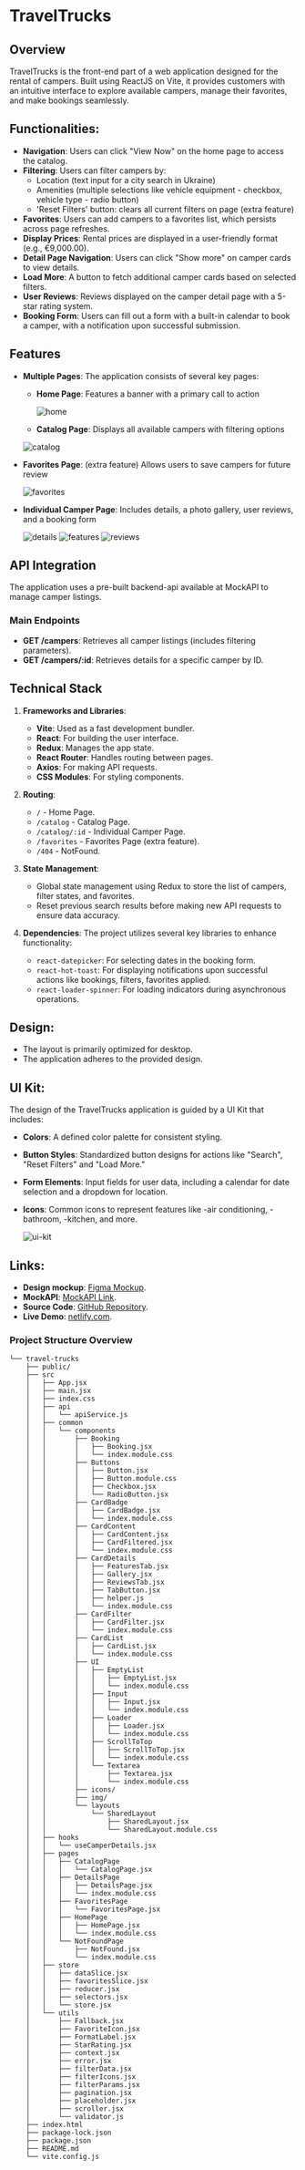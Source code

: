 # TravelTrucks

## Overview

TravelTrucks is the front-end part of a web application designed for the rental
of campers. Built using ReactJS on Vite, it provides customers with an
intuitive interface to explore available campers, manage their favorites, and
make bookings seamlessly.

## Functionalities:

- **Navigation**: Users can click "View Now" on the home page to access the
  catalog.
- **Filtering**: Users can filter campers by:
  - Location (text input for a city search in Ukraine)
  - Amenities (multiple selections like vehicle equipment - checkbox, vehicle
    type - radio button)
  - 'Reset Filters' button: clears all current filters on page (extra feature)
- **Favorites**: Users can add campers to a favorites list, which persists
  across page refreshes.
- **Display Prices**: Rental prices are displayed in a user-friendly format
  (e.g., €9,000.00).
- **Detail Page Navigation**: Users can click "Show more" on camper cards to
  view details.
- **Load More**: A button to fetch additional camper cards based on selected
  filters.
- **User Reviews**: Reviews displayed on the camper detail page with a 5-star
  rating system.
- **Booking Form**: Users can fill out a form with a built-in calendar to book a
  camper, with a notification upon successful submission.

## Features

- **Multiple Pages**: The application consists of several key pages:

  - **Home Page**: Features a banner with a primary call to action

    ![home](https://drive.google.com/uc?id=1B-7d0i0eGazATI6Obp04pKbspLlQEuo9)
    

  - **Catalog Page**: Displays all available campers with filtering options

  ![catalog](https://drive.google.com/uc?id=1Mvawz7XLUhDZXecLlUm4IxeyerAA9gWP)

- **Favorites Page**: (extra feature) Allows users to save campers for future review

  ![favorites](https://drive.google.com/uc?id=1M4jIcWm0xrKP278KrfYZ56gpVdp5xZsF)

- **Individual Camper Page**: Includes details, a photo gallery, user reviews, and a booking form

  ![details](https://drive.google.com/uc?id=1ZdIU6iyE9PPFTuRlG7XAldQM6wft8Hi1)
  ![features](https://drive.google.com/uc?id=1wZgl1csYVjkSYH3dhe6Dtya3TxyA_96o)
  ![reviews](https://drive.google.com/uc?id=1sxKs9jzeJxCNPqbUU5VBgTGyyZMHU_4Q)

## API Integration

The application uses a pre-built backend-api available at MockAPI to manage
camper listings.

### Main Endpoints

- **GET /campers**: Retrieves all camper listings (includes filtering
  parameters).
- **GET /campers/:id**: Retrieves details for a specific camper by ID.

## Technical Stack

1. **Frameworks and Libraries**:

   - **Vite**: Used as a fast development bundler.
   - **React**: For building the user interface.
   - **Redux**: Manages the app state.
   - **React Router**: Handles routing between pages.
   - **Axios**: For making API requests.
   - **CSS Modules**: For styling components.

2. **Routing**:

   - `/` - Home Page.
   - `/catalog` - Catalog Page.
   - `/catalog/:id` - Individual Camper Page.
   - `/favorites` - Favorites Page (extra feature).
   - `/404` - NotFound.

3. **State Management**:

   - Global state management using Redux to store the list of campers, filter
     states, and favorites.
   - Reset previous search results before making new API requests to ensure data
     accuracy.

4. **Dependencies**: The project utilizes several key libraries to enhance
   functionality:
   - `react-datepicker`: For selecting dates in the booking form.
   - `react-hot-toast`: For displaying notifications upon successful actions 
     like bookings, filters, favorites applied.
   - `react-loader-spinner`: For loading indicators during asynchronous
     operations.

## Design:

- The layout is primarily optimized for desktop.
- The application adheres to the provided design.

## UI Kit:

The design of the TravelTrucks application is guided by a UI Kit that includes:

- **Colors**: A defined color palette for consistent styling.
- **Button Styles**: Standardized button designs for actions like "Search", "Reset Filters" and
  "Load More."
- **Form Elements**: Input fields for user data, including a calendar for date
  selection and a dropdown for location.
- **Icons**: Common icons to represent features like -air conditioning, -bathroom,
  -kitchen, and more.

  
  ![ui-kit](https://drive.google.com/uc?id=1sTK3as_cnqiaCIzxcLcJKWLwp9OxLXg6)

## Links:

- **Design mockup**:
  [Figma Mockup](https://www.figma.com/design/6vTbzaB3EPgOreQz2jOJJe/Campers?node-id=0-1&t=wWUj9PeSd7v1KZ5q-1).
- **MockAPI**:
  [MockAPI Link](https://66b1f8e71ca8ad33d4f5f63e.mockapi.io/campers).
- **Source Code**: [GitHub Repository](https://github.com/dm-zhuk/test-task-reactjs).
- **Live Demo**: [netlify.com](https://camper-ua.netlify.app/).

### Project Structure Overview

```
└── travel-trucks
    ├── public/
    ├── src
    │   ├── App.jsx
    │   ├── main.jsx
    │   ├── index.css
    │   ├── api
    │   │   └── apiService.js
    │   ├── common
    │   │   └── components
    │   │       ├── Booking
    │   │       │   ├── Booking.jsx
    │   │       │   └── index.module.css
    │   │       ├── Buttons
    │   │       │   ├── Button.jsx
    │   │       │   ├── Button.module.css
    │   │       │   ├── Checkbox.jsx
    │   │       │   └── RadioButton.jsx
    │   │       ├── CardBadge
    │   │       │   ├── CardBadge.jsx
    │   │       │   └── index.module.css
    │   │       ├── CardContent
    │   │       │   ├── CardContent.jsx
    │   │       │   ├── CardFiltered.jsx
    │   │       │   └── index.module.css
    │   │       ├── CardDetails
    │   │       │   ├── FeaturesTab.jsx
    │   │       │   ├── Gallery.jsx
    │   │       │   ├── ReviewsTab.jsx
    │   │       │   ├── TabButton.jsx
    │   │       │   ├── helper.js
    │   │       │   └── index.module.css
    │   │       ├── CardFilter
    │   │       │   ├── CardFilter.jsx
    │   │       │   └── index.module.css
    │   │       ├── CardList
    │   │       │   ├── CardList.jsx
    │   │       │   └── index.module.css
    │   │       ├── UI
    │   │       │   ├── EmptyList
    │   │       │   │   ├── EmptyList.jsx
    │   │       │   │   └── index.module.css
    │   │       │   ├── Input
    │   │       │   │   ├── Input.jsx
    │   │       │   │   └── index.module.css
    │   │       │   ├── Loader
    │   │       │   │   ├── Loader.jsx
    │   │       │   │   └── index.module.css
    │   │       │   ├── ScrollToTop
    │   │       │   │   ├── ScrollToTop.jsx
    │   │       │   │   └── index.module.css
    │   │       │   └── Textarea
    │   │       │       ├── Textarea.jsx
    │   │       │       └── index.module.css
    │   │       ├── icons/
    │   │       ├── img/
    │   │       └── layouts
    │   │           └── SharedLayout
    │   │               ├── SharedLayout.jsx
    │   │               └── SharedLayout.module.css
    │   ├── hooks
    │   │   └── useCamperDetails.jsx
    │   ├── pages
    │   │   ├── CatalogPage
    │   │   │   └── CatalogPage.jsx
    │   │   ├── DetailsPage
    │   │   │   ├── DetailsPage.jsx
    │   │   │   └── index.module.css
    │   │   ├── FavoritesPage
    │   │   │   └── FavoritesPage.jsx
    │   │   ├── HomePage
    │   │   │   ├── HomePage.jsx
    │   │   │   └── index.module.css
    │   │   └── NotFoundPage
    │   │       ├── NotFound.jsx
    │   │       └── index.module.css
    │   ├── store
    │   │   ├── dataSlice.jsx
    │   │   ├── favoritesSlice.jsx
    │   │   ├── reducer.jsx
    │   │   ├── selectors.jsx
    │   │   └── store.jsx
    │   └── utils
    │       ├── Fallback.jsx
    │       ├── FavoriteIcon.jsx
    │       ├── FormatLabel.jsx
    │       ├── StarRating.jsx
    │       ├── context.jsx
    │       ├── error.jsx
    │       ├── filterData.jsx
    │       ├── filterIcons.jsx
    │       ├── filterParams.jsx
    │       ├── pagination.jsx
    │       ├── placeholder.jsx
    │       ├── scroller.jsx
    │       └── validator.js
    ├── index.html
    ├── package-lock.json
    ├── package.json
    ├── README.md
    └── vite.config.js
```
